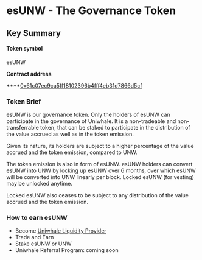 # esUNW - The Governance Token

## Key Summary

#### Token symbol

esUNW

**Contract address**

****[0x61c07ec9ca5ff18102396b4fff4eb31d7866d5cf](https://bscscan.com/token/0x61c07ec9ca5ff18102396b4fff4eb31d7866d5cf)

### Token Brief

esUNW is our governance token. Only the holders of esUNW can participate in the governance of Uniwhale. It is a non-tradeable and non-transferrable token, that can be staked to participate in the distribution of the value accrued as well as in the token emission.

Given its nature, its holders are subject to a higher percentage of the value accrued and the token emission, compared to UNW.

The token emission is also in form of esUNW. esUNW holders can convert esUNW into UNW by locking up esUNW over 6 months, over which esUNW will be converted into UNW linearly per block. Locked esUNW (for vesting) may be unlocked anytime.

Locked esUNW also ceases to be subject to any distribution of the value accrued and the token emission.

### How to earn esUNW

* Become [Uniwhale Liquidity Provider](https://app.uniwhale.co/liquidity)
* Trade and Earn
* Stake esUNW or UNW
* Uniwhale Referral Program: coming soon
